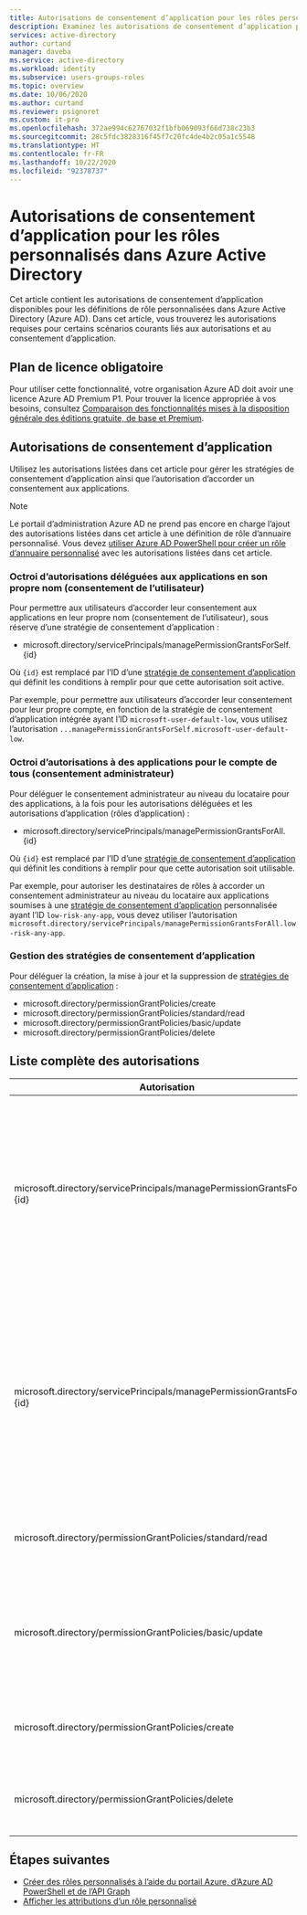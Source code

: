 ```yaml
---
title: Autorisations de consentement d’application pour les rôles personnalisés dans Azure Active Directory | Microsoft Docs
description: Examinez les autorisations de consentement d’application pour les rôles Azure AD personnalisés dans le portail Azure, PowerShell ou l’API Graph.
services: active-directory
author: curtand
manager: daveba
ms.service: active-directory
ms.workload: identity
ms.subservice: users-groups-roles
ms.topic: overview
ms.date: 10/06/2020
ms.author: curtand
ms.reviewer: psignoret
ms.custom: it-pro
ms.openlocfilehash: 372ae994c62767032f1bfb069093f66d738c23b3
ms.sourcegitcommit: 28c5fdc3828316f45f7c20fc4de4b2c05a1c5548
ms.translationtype: HT
ms.contentlocale: fr-FR
ms.lasthandoff: 10/22/2020
ms.locfileid: "92378737"
---
```

# <a name="app-consent-permissions-for-custom-roles-in-azure-active-directory"></a>Autorisations de consentement d’application pour les rôles personnalisés dans Azure Active Directory

Cet article contient les autorisations de consentement d’application disponibles pour les définitions de rôle personnalisées dans Azure Active Directory (Azure AD). Dans cet article, vous trouverez les autorisations requises pour certains scénarios courants liés aux autorisations et au consentement d’application.

## <a name="required-license-plan"></a>Plan de licence obligatoire

Pour utiliser cette fonctionnalité, votre organisation Azure AD doit avoir une licence Azure AD Premium P1. Pour trouver la licence appropriée à vos besoins, consultez [Comparaison des fonctionnalités mises à la disposition générale des éditions gratuite, de base et Premium](https://azure.microsoft.com/pricing/details/active-directory/).

## <a name="app-consent-permissions"></a>Autorisations de consentement d’application

Utilisez les autorisations listées dans cet article pour gérer les stratégies de consentement d’application ainsi que l’autorisation d’accorder un consentement aux applications.

> [!NOTE]
> Le portail d’administration Azure AD ne prend pas encore en charge l’ajout des autorisations listées dans cet article à une définition de rôle d’annuaire personnalisé. Vous devez [utiliser Azure AD PowerShell pour créer un rôle d’annuaire personnalisé](custom-create.md#create-a-role-using-powershell) avec les autorisations listées dans cet article.

### <a name="granting-delegated-permissions-to-apps-on-behalf-of-self-user-consent"></a>Octroi d’autorisations déléguées aux applications en son propre nom (consentement de l’utilisateur)

Pour permettre aux utilisateurs d’accorder leur consentement aux applications en leur propre nom (consentement de l’utilisateur), sous réserve d’une stratégie de consentement d’application :

- microsoft.directory/servicePrincipals/managePermissionGrantsForSelf.{id}

Où `{id}` est remplacé par l’ID d’une [stratégie de consentement d’application](../manage-apps/manage-app-consent-policies.md) qui définit les conditions à remplir pour que cette autorisation soit active.

Par exemple, pour permettre aux utilisateurs d’accorder leur consentement pour leur propre compte, en fonction de la stratégie de consentement d’application intégrée ayant l’ID `microsoft-user-default-low`, vous utilisez l’autorisation `...managePermissionGrantsForSelf.microsoft-user-default-low`.

### <a name="granting-permissions-to-apps-on-behalf-of-all-admin-consent"></a>Octroi d’autorisations à des applications pour le compte de tous (consentement administrateur)

Pour déléguer le consentement administrateur au niveau du locataire pour des applications, à la fois pour les autorisations déléguées et les autorisations d’application (rôles d’application) :

- microsoft.directory/servicePrincipals/managePermissionGrantsForAll.{id}

Où `{id}` est remplacé par l’ID d’une [stratégie de consentement d’application](../manage-apps/manage-app-consent-policies.md) qui définit les conditions à remplir pour que cette autorisation soit utilisable.

Par exemple, pour autoriser les destinataires de rôles à accorder un consentement administrateur au niveau du locataire aux applications soumises à une [stratégie de consentement d’application](../manage-apps/manage-app-consent-policies.md) personnalisée ayant l’ID `low-risk-any-app`, vous devez utiliser l’autorisation `microsoft.directory/servicePrincipals/managePermissionGrantsForAll.low-risk-any-app`.

### <a name="managing-app-consent-policies"></a>Gestion des stratégies de consentement d’application

Pour déléguer la création, la mise à jour et la suppression de [stratégies de consentement d’application](../manage-apps/manage-app-consent-policies.md) :

- microsoft.directory/permissionGrantPolicies/create
- microsoft.directory/permissionGrantPolicies/standard/read
- microsoft.directory/permissionGrantPolicies/basic/update
- microsoft.directory/permissionGrantPolicies/delete

## <a name="full-list-of-permissions"></a>Liste complète des autorisations

Autorisation | Description
---------- | -----------
microsoft.directory/servicePrincipals/managePermissionGrantsForSelf.{id} | Octroie la possibilité d’accorder son consentement aux applications en son propre nom (consentement de l’utilisateur), sous réserve de la stratégie de consentement d’application `{id}`.
microsoft.directory/servicePrincipals/managePermissionGrantsForAll.{id} | Octroie l’autorisation d’accorder son consentement aux applications pour le compte de tous (consentement administrateur au niveau du locataire), sous réserve de la stratégie de consentement d’application `{id}`.
microsoft.directory/permissionGrantPolicies/standard/read | Accorde la possibilité de lire les stratégies de consentement d’application.
microsoft.directory/permissionGrantPolicies/basic/update | Accorde la possibilité de mettre à jour les propriétés de base sur les stratégies de consentement d’application existantes.
microsoft.directory/permissionGrantPolicies/create | Accorde la possibilité de créer des stratégies de consentement d’application.
microsoft.directory/permissionGrantPolicies/delete | Accorde la possibilité de supprimer des stratégies de consentement d’application.

## <a name="next-steps"></a>Étapes suivantes

- [Créer des rôles personnalisés à l’aide du portail Azure, d’Azure AD PowerShell et de l’API Graph](custom-create.md)
- [Afficher les attributions d’un rôle personnalisé](../roles/view-assignments.md)

